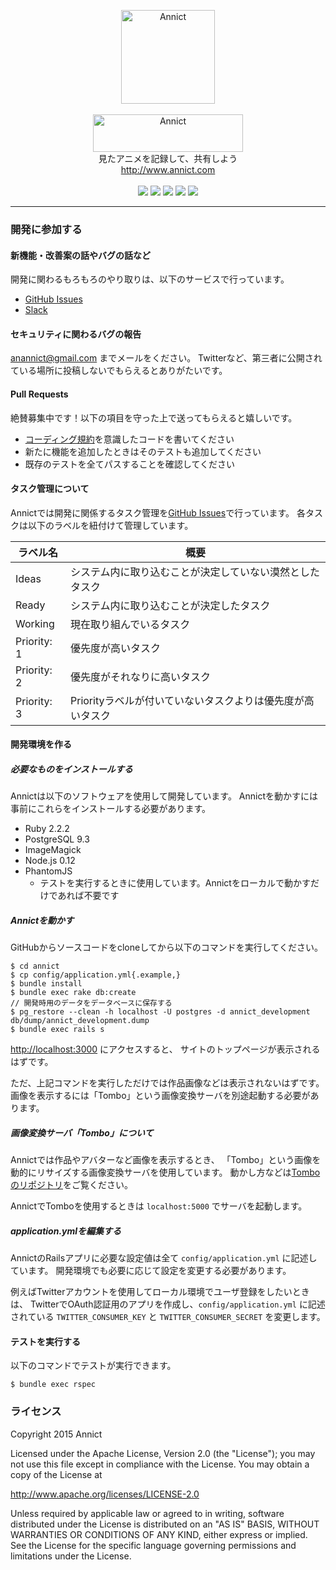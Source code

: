 <p align="center">
  <a href="http://www.annict.com" target="_blank">
    <img src="http://d3a8d1smk6xli.cloudfront.net/github/annict-logo2.png" alt="Annict" width="150" height="150">
  </a>
  <br>
  <br>
  <img src="http://d3a8d1smk6xli.cloudfront.net/github/annict-text-logo.png" alt="Annict" width="240" height="60">
  <br>
  見たアニメを記録して、共有しよう<br>
  <a href="http://www.annict.com" target="_blank">http://www.annict.com</a>
  <br>
  <br>
  <a href="https://circleci.com/gh/annict/annict/tree/master"><img src="https://circleci.com/gh/annict/annict/tree/master.svg?style=svg"></a>
  <a href="https://codeclimate.com/github/annict/annict"><img src="https://codeclimate.com/github/annict/annict/badges/gpa.svg"></a>
  <a href="https://codeclimate.com/github/annict/annict"><img src="https://codeclimate.com/github/annict/annict/badges/coverage.svg"></a>
  <a href="https://gemnasium.com/annict/annict"><img src="https://gemnasium.com/annict/annict.svg"></a>
  <a href="http://slack.annict.com"><img src="http://slack.annict.com/badge.svg"></a>
</p>

---

### 開発に参加する

#### 新機能・改善案の話やバグの話など

開発に関わるもろもろのやり取りは、以下のサービスで行っています。

* [GitHub Issues](https://github.com/annict/annict/issues)
* [Slack](http://slack.annict.com)


#### セキュリティに関わるバグの報告

anannict@gmail.com までメールをください。
Twitterなど、第三者に公開されている場所に投稿しないでもらえるとありがたいです。


#### Pull Requests

絶賛募集中です！以下の項目を守った上で送ってもらえると嬉しいです。

* [コーディング規約](https://github.com/annict/annict/wiki/%E3%82%B3%E3%83%BC%E3%83%87%E3%82%A3%E3%83%B3%E3%82%B0%E8%A6%8F%E7%B4%84)を意識したコードを書いてください
* 新たに機能を追加したときはそのテストも追加してください
* 既存のテストを全てパスすることを確認してください


#### タスク管理について

Annictでは開発に関係するタスク管理を[GitHub Issues](https://github.com/annict/annict/issues)で行っています。
各タスクは以下のラベルを紐付けて管理しています。

| ラベル名 | 概要 |
| ------- | ----------- |
| Ideas   | システム内に取り込むことが決定していない漠然としたタスク |
| Ready   | システム内に取り込むことが決定したタスク |
| Working | 現在取り組んでいるタスク |
| Priority: 1 | 優先度が高いタスク |
| Priority: 2 | 優先度がそれなりに高いタスク |
| Priority: 3 | Priorityラベルが付いていないタスクよりは優先度が高いタスク |


#### 開発環境を作る

##### 必要なものをインストールする

Annictは以下のソフトウェアを使用して開発しています。
Annictを動かすには事前にこれらをインストールする必要があります。

* Ruby 2.2.2
* PostgreSQL 9.3
* ImageMagick
* Node.js 0.12
* PhantomJS
  * テストを実行するときに使用しています。Annictをローカルで動かすだけであれば不要です


##### Annictを動かす

GitHubからソースコードをcloneしてから以下のコマンドを実行してください。

```
$ cd annict
$ cp config/application.yml{.example,}
$ bundle install
$ bundle exec rake db:create
// 開発時用のデータをデータベースに保存する
$ pg_restore --clean -h localhost -U postgres -d annict_development db/dump/annict_development.dump
$ bundle exec rails s
```

[http://localhost:3000](http://localhost:3000) にアクセスすると、
サイトのトップページが表示されるはずです。

ただ、上記コマンドを実行しただけでは作品画像などは表示されないはずです。
画像を表示するには「Tombo」という画像変換サーバを別途起動する必要があります。


##### 画像変換サーバ「Tombo」について

Annictでは作品やアバターなど画像を表示するとき、
「Tombo」という画像を動的にリサイズする画像変換サーバを使用しています。
動かし方などは[Tomboのリポジトリ](https://github.com/shimbaco/tombo)をご覧ください。

AnnictでTomboを使用するときは `localhost:5000` でサーバを起動します。


##### application.ymlを編集する

AnnictのRailsアプリに必要な設定値は全て `config/application.yml` に記述しています。
開発環境でも必要に応じて設定を変更する必要があります。

例えばTwitterアカウントを使用してローカル環境でユーザ登録をしたいときは、
TwitterでOAuth認証用のアプリを作成し、`config/application.yml` に記述されている
`TWITTER_CONSUMER_KEY` と `TWITTER_CONSUMER_SECRET` を変更します。


#### テストを実行する

以下のコマンドでテストが実行できます。

```
$ bundle exec rspec
```


### ライセンス

Copyright 2015 Annict

Licensed under the Apache License, Version 2.0 (the "License");
you may not use this file except in compliance with the License.
You may obtain a copy of the License at

http://www.apache.org/licenses/LICENSE-2.0

Unless required by applicable law or agreed to in writing, software
distributed under the License is distributed on an "AS IS" BASIS,
WITHOUT WARRANTIES OR CONDITIONS OF ANY KIND, either express or implied.
See the License for the specific language governing permissions and
limitations under the License.
